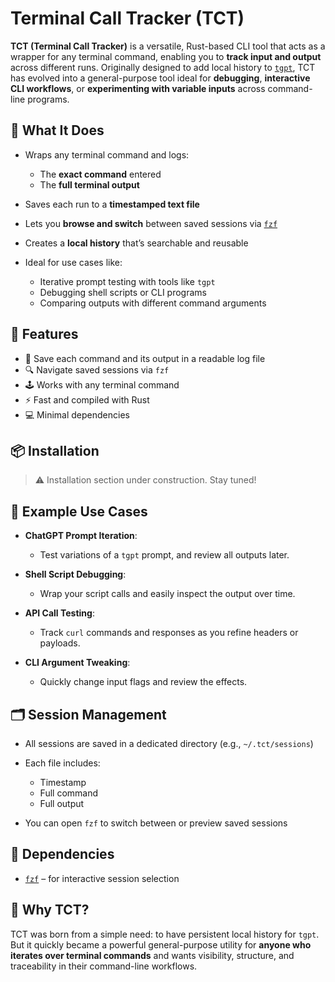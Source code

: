 # Terminal Call Tracker (TCT)

**TCT (Terminal Call Tracker)** is a versatile, Rust-based CLI tool that acts as a wrapper for any terminal command, enabling you to **track input and output** across different runs. Originally designed to add local history to [`tgpt`](https://github.com/cheusov/tgpt), TCT has evolved into a general-purpose tool ideal for **debugging**, **interactive CLI workflows**, or **experimenting with variable inputs** across command-line programs.

## 🔧 What It Does

* Wraps any terminal command and logs:

  * The **exact command** entered
  * The **full terminal output**
* Saves each run to a **timestamped text file**
* Lets you **browse and switch** between saved sessions via [`fzf`](https://github.com/junegunn/fzf)
* Creates a **local history** that’s searchable and reusable
* Ideal for use cases like:

  * Iterative prompt testing with tools like `tgpt`
  * Debugging shell scripts or CLI programs
  * Comparing outputs with different command arguments

## 🚀 Features

* 📝 Save each command and its output in a readable log file
* 🔍 Navigate saved sessions via `fzf`
* 🕹️ Works with any terminal command
* ⚡ Fast and compiled with Rust
* 💻 Minimal dependencies

## 📦 Installation

> ⚠️ Installation section under construction. Stay tuned!

## 🧪 Example Use Cases

* **ChatGPT Prompt Iteration**:

  * Test variations of a `tgpt` prompt, and review all outputs later.
* **Shell Script Debugging**:

  * Wrap your script calls and easily inspect the output over time.
* **API Call Testing**:

  * Track `curl` commands and responses as you refine headers or payloads.
* **CLI Argument Tweaking**:

  * Quickly change input flags and review the effects.

## 🗂️ Session Management

* All sessions are saved in a dedicated directory (e.g., `~/.tct/sessions`)
* Each file includes:

  * Timestamp
  * Full command
  * Full output
* You can open `fzf` to switch between or preview saved sessions

## 📌 Dependencies

* [`fzf`](https://github.com/junegunn/fzf) – for interactive session selection

## 📣 Why TCT?

TCT was born from a simple need: to have persistent local history for `tgpt`. But it quickly became a powerful general-purpose utility for **anyone who iterates over terminal commands** and wants visibility, structure, and traceability in their command-line workflows.
